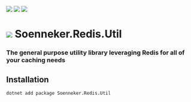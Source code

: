 [![](https://img.shields.io/nuget/v/Soenneker.Redis.Util.svg?style=for-the-badge)](https://www.nuget.org/packages/Soenneker.Redis.Util/)
[![](https://img.shields.io/github/actions/workflow/status/soenneker/soenneker.redis.util/publish-package.yml?style=for-the-badge)](https://github.com/soenneker/soenneker.redis.util/actions/workflows/publish-package.yml)
[![](https://img.shields.io/nuget/dt/Soenneker.Redis.Util.svg?style=for-the-badge)](https://www.nuget.org/packages/Soenneker.Redis.Util/)

# ![](https://user-images.githubusercontent.com/4441470/224455560-91ed3ee7-f510-4041-a8d2-3fc093025112.png) Soenneker.Redis.Util
### The general purpose utility library leveraging Redis for all of your caching needs

## Installation

```
dotnet add package Soenneker.Redis.Util
```
